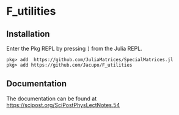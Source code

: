 # F_utilities

## Installation
Enter the Pkg REPL by pressing `]` from the Julia REPL.
```
pkg> add  https://github.com/JuliaMatrices/SpecialMatrices.jl
pkg> add https://github.com/Jacupo/F_utilities
```

## Documentation
The documentation can be found at
https://scipost.org/SciPostPhysLectNotes.54
